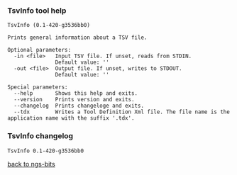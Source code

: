 ### TsvInfo tool help
	TsvInfo (0.1-420-g3536bb0)
	
	Prints general information about a TSV file.
	
	Optional parameters:
	  -in <file>   Input TSV file. If unset, reads from STDIN.
	               Default value: ''
	  -out <file>  Output file. If unset, writes to STDOUT.
	               Default value: ''
	
	Special parameters:
	  --help       Shows this help and exits.
	  --version    Prints version and exits.
	  --changelog  Prints changeloge and exits.
	  --tdx        Writes a Tool Definition Xml file. The file name is the application name with the suffix '.tdx'.
	
### TsvInfo changelog
	TsvInfo 0.1-420-g3536bb0
	
[back to ngs-bits](https://github.com/imgag/ngs-bits)